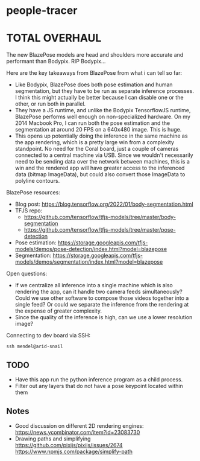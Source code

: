 # people-tracer

# TOTAL OVERHAUL

The new BlazePose models are head and shoulders more accurate and performant than Bodypix. RIP Bodypix...

Here are the key takeaways from BlazePose from what i can tell so far:
  
* Like Bodypix, BlazePose does both pose estimation and human segmentation, but they have to be run as separate inference processes.  I think this might actually be better because I can disable one or the other, or run both in parallel.
* They have a JS runtime, and unlike the Bodypix TensorflowJS runtime, BlazePose performs well enough on non-specialized hardware.  On my 2014 Macbook Pro, I can run both the pose estimation and the segmentation at around 20 FPS on a 640x480 image.  This is huge.
* This opens up potentially doing the inference in the same machine as the app rendering, which is a pretty large win from a complexity standpoint.  No need for the Coral board, just a couple of cameras connected to a central machine via USB.  Since we wouldn't necessarily need to be sending data over the network between machines, this is a win and the rendered app will have greater access to the inferenced data (bitmap ImageData), but could also convert those ImageData to polyline contours.

BlazePose resources:
* Blog post: https://blog.tensorflow.org/2022/01/body-segmentation.html
* TFJS repo: 
  * https://github.com/tensorflow/tfjs-models/tree/master/body-segmentation
  * https://github.com/tensorflow/tfjs-models/tree/master/pose-detection
* Pose estimation: https://storage.googleapis.com/tfjs-models/demos/pose-detection/index.html?model=blazepose
* Segmentation: https://storage.googleapis.com/tfjs-models/demos/segmentation/index.html?model=blazepose

Open questions:
* If we centralize all inference into a single machine which is also rendering the app, can it handle two camera feeds simultaneously?  Could we use other software to compose those videos together into a single feed?  Or could we separate the inference from the rendering at the expense of greater complexity.
* Since the quality of the inference is high, can we use a lower resolution image?


Connecting to dev board via SSH:

```
ssh mendel@arid-snail
```

## TODO
* Have this app run the python inference program as a child process.
* Filter out any layers that do not have a pose keypoint located within them

## Notes
* Good discussion on different 2D rendering engines: https://news.ycombinator.com/item?id=23083730
* Drawing paths and simplifying https://github.com/pixijs/pixijs/issues/2674 https://www.npmjs.com/package/simplify-path

